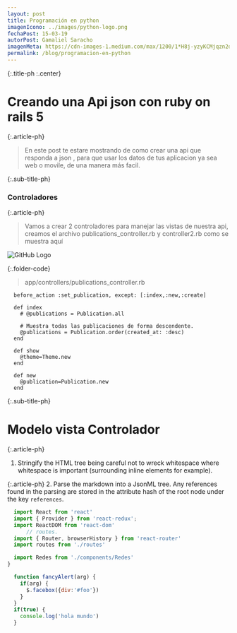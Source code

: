 ```yaml
---
layout: post
title: Programación en python
imagenIcono: ../images/python-logo.png
fechaPost: 15-03-19
autorPost: Gamaliel Saracho
imagenMeta: https://cdn-images-1.medium.com/max/1200/1*H8j-yzyKCMjqzn2dRNBAVQ.png
permalink: /blog/programacion-en-python
---
```


{:.title-ph :.center}
# Creando una Api json con ruby on rails 5

{:.article-ph}
> En este post te estare mostrando de como crear una api que responda
a json , para que usar los datos de tus aplicacion ya sea web o movile, de una manera más facil.

{:.sub-title-ph}
### Controladores

{:.article-ph}
> Vamos a crear 2 controladores para manejar las vistas de nuestra api, creamos el archivo publications_controller.rb y controller2.rb como se muestra aquí


![GitHub Logo](https://hosting.3bro.info/wp-content/uploads/2018/06/nodejs-34c5f8cc37f0756108c490a903d80176.png)

{:.folder-code}
> app/controllers/publications_controller.rb

```
  before_action :set_publication, except: [:index,:new,:create]

  def index
    # @publications = Publication.all

    # Muestra todas las publicaciones de forma descendente.
    @publications = Publication.order(created_at: :desc)
  end

  def show
    @theme=Theme.new
  end

  def new
    @publication=Publication.new
  end
```

{:.sub-title-ph}
# Modelo vista Controlador

{:.article-ph}
  1. Stringify the HTML tree being careful not to wreck whitespace where whitespace is important (surrounding inline elements for example). 

{:.article-ph}
  2. Parse the markdown into a JsonML tree. Any references found in the parsing are stored in the attribute hash of the root node under the key `references`.



```javascript
  import React from 'react'
  import { Provider } from 'react-redux';
  import ReactDOM from 'react-dom'
      // routes.
  import { Router, browserHistory } from 'react-router'
  import routes from './routes'

  import Redes from './components/Redes'
}
```

```javascript
  function fancyAlert(arg) {
    if(arg) {
      $.facebox({div:'#foo'})
    }
  }
  if(true) {
    console.log('hola mundo')
  }
```
